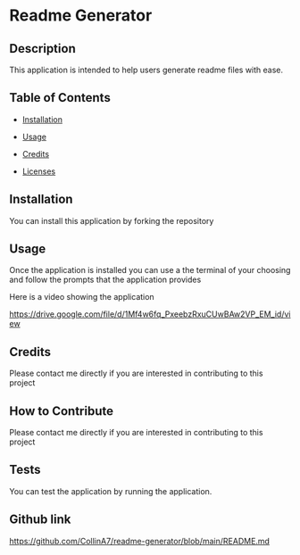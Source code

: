 
  # Readme Generator

  ## Description
  
  This application is intended to help users generate readme files with ease.
  
  ## Table of Contents
  
  - [Installation](#installation)

  - [Usage](#usage)

  - [Credits](#credits)

  - [Licenses](#license)
  
  ## Installation
  
  You can install this application by forking the repository
  
  ## Usage
  
  Once the application is installed you can use a the terminal of your choosing and follow the prompts that the application provides
  
  Here is a video showing the application
  
  https://drive.google.com/file/d/1Mf4w6fq_PxeebzRxuCUwBAw2VP_EM_id/view
  
  ## Credits
  
  Please contact me directly if you are interested in contributing to this project
  
  ## How to Contribute
  
  Please contact me directly if you are interested in contributing to this project
  
  ## Tests

  You can test the application by running the application.

  ## Github link
  
  https://github.com/CollinA7/readme-generator/blob/main/README.md

  

